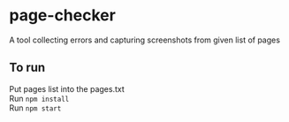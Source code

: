# page-checker
A tool collecting errors and capturing screenshots from given list of pages

## To run
Put pages list into the pages.txt<br />
Run `npm install`<br />
Run `npm start`
